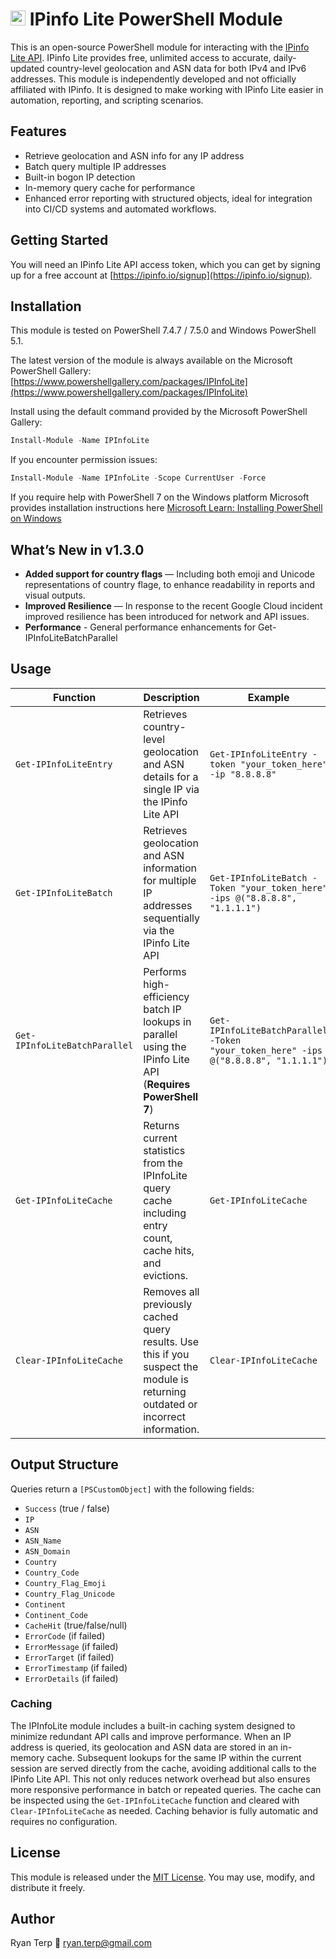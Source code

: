 # [<img src="https://ipinfo.io/static/ipinfo-small.svg" alt="IPinfo" width="24"/>](https://ipinfo.io/lite.) IPinfo Lite PowerShell Module

This is an open-source PowerShell module for interacting with the [IPinfo Lite API](https://ipinfo.io/developers/lite-api). IPinfo Lite provides free, unlimited access to accurate, daily-updated country-level geolocation and ASN data for both IPv4 and IPv6 addresses. This module is independently developed and not officially affiliated with IPinfo. It is designed to make working with IPinfo Lite easier in automation, reporting, and scripting scenarios.

## Features
- Retrieve geolocation and ASN info for any IP address
- Batch query multiple IP addresses
- Built-in bogon IP detection
- In-memory query cache for performance
- Enhanced error reporting with structured objects, ideal for integration into CI/CD systems and automated workflows.

## Getting Started






You will need an IPinfo Lite API access token, which you can get by signing up for a free account at [https://ipinfo.io/signup](https://ipinfo.io/signup).

## Installation
This module is tested on PowerShell 7.4.7 / 7.5.0 and Windows PowerShell 5.1.


The latest version of the module is always available on the Microsoft PowerShell Gallery:
[https://www.powershellgallery.com/packages/IPInfoLite](https://www.powershellgallery.com/packages/IPInfoLite)


Install using the default command provided by the Microsoft PowerShell Gallery:
```powershell
Install-Module -Name IPInfoLite
```

If you encounter permission issues:
```powershell
Install-Module -Name IPInfoLite -Scope CurrentUser -Force
```

If you require help with PowerShell 7 on the Windows platform Microsoft provides installation instructions here [Microsoft Learn: Installing PowerShell on Windows](https://learn.microsoft.com/en-us/powershell/scripting/install/installing-powershell-on-windows?view=powershell-7.5)


## What’s New in v1.3.0
- **Added support for country flags** — Including both emoji and Unicode representations of country flage, to enhance readability in reports and visual outputs.
- **Improved Resilience** — In response to the recent Google Cloud incident improved resilience has been introduced for network and API issues. 
- **Performance** - General performance enhancements for Get-IPInfoLiteBatchParallel 



## Usage

| Function | Description | Example | 
| ----------- | ----------- | ----------- |
| `Get-IPInfoLiteEntry` | Retrieves country-level geolocation and ASN details for a single IP via the IPinfo Lite API | `Get-IPInfoLiteEntry -token "your_token_here" -ip "8.8.8.8"` |
| `Get-IPInfoLiteBatch` | Retrieves geolocation and ASN information for multiple IP addresses sequentially via the IPinfo Lite API | `Get-IPInfoLiteBatch -Token "your_token_here" -ips @("8.8.8.8", "1.1.1.1")` |
| `Get-IPInfoLiteBatchParallel` | Performs high-efficiency batch IP lookups in parallel using the IPinfo Lite API (**Requires PowerShell 7**) | `Get-IPInfoLiteBatchParallel -Token "your_token_here" -ips @("8.8.8.8", "1.1.1.1")` |
| `Get-IPInfoLiteCache` |  Returns current statistics from the IPInfoLite query cache including entry count, cache hits, and evictions. | `Get-IPInfoLiteCache` |
| `Clear-IPInfoLiteCache` | Removes all previously cached query results. Use this if you suspect the  module is returning outdated or incorrect information. | `Clear-IPInfoLiteCache` |

        
       


## Output Structure
Queries return a `[PSCustomObject]` with the following fields:

- `Success` (true / false)
- `IP`
- `ASN`
- `ASN_Name`
- `ASN_Domain`
- `Country`
- `Country_Code`
- `Country_Flag_Emoji`
- `Country_Flag_Unicode`
- `Continent`
- `Continent_Code`
- `CacheHit` (true/false/null)
- `ErrorCode` (if failed)
- `ErrorMessage` (if failed)
- `ErrorTarget` (if failed)
- `ErrorTimestamp` (if failed)
- `ErrorDetails` (if failed)


### Caching

The IPInfoLite module includes a built-in caching system designed to minimize redundant API calls and improve performance. When an IP address is queried, its geolocation and ASN data are stored in an in-memory cache. Subsequent lookups for the same IP within the current session are served directly from the cache, avoiding additional calls to the IPinfo Lite API. This not only reduces network overhead but also ensures more responsive performance in batch or repeated queries. The cache can be inspected using the `Get-IPInfoLiteCache` function and cleared with `Clear-IPInfoLiteCache` as needed. Caching behavior is fully automatic and requires no configuration.


## License
This module is released under the [MIT License](https://opensource.org/licenses/MIT). You may use, modify, and distribute it freely.

## Author
Ryan Terp
📧 ryan.terp@gmail.com